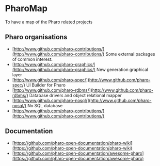 # PharoMap
To have a map of the Pharo related projects


## Pharo organisations

* [http://www.github.com/pharo-contributions/](http://www.github.com/pharo-contributions/)
Some external packages of common interest.
* [http://www.github.com/pharo-graphics/](http://www.github.com/pharo-graphics/)
New generation graphical layer
* [http://www.github.com/pharo-spec/](http://www.github.com/pharo-spec/)
UI Builder for Pharo
* [http://www.github.com/pharo-rdbms/](http://www.github.com/pharo-rdbms/)
Database drivers and object relational mapper
* [http://www.github.com/pharo-nosql/](http://www.github.com/pharo-nosql/)
No SQL database
* [http://www.github.com/pharo-contributions/](http://www.github.com/pharo-contributions/)

## Documentation

* [https://github.com/pharo-open-documentation/pharo-wiki](https://github.com/pharo-open-documentation/pharo-wiki)
* [https://github.com/pharo-open-documentation/awesome-pharo](https://github.com/pharo-open-documentation/awesome-pharo)

